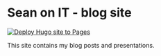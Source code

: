 # Sean on IT - blog site

[![Deploy Hugo site to Pages](https://github.com/sdwheeler/seanonit/actions/workflows/hugo.yaml/badge.svg)](https://github.com/sdwheeler/seanonit/actions/workflows/hugo.yaml)

This site contains my blog posts and presentations.
